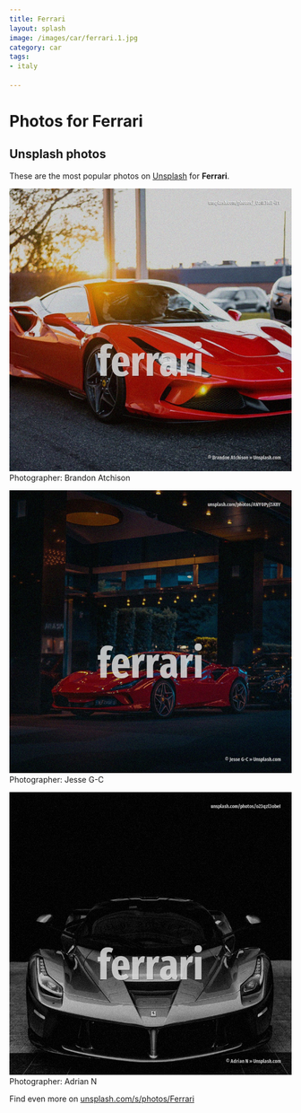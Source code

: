 ```yaml
---
title: Ferrari
layout: splash
image: /images/car/ferrari.1.jpg
category: car
tags:
- italy

---
```

# Photos for Ferrari
 
## Unsplash photos
These are the most popular photos on [Unsplash](https://unsplash.com) for **Ferrari**.
 
![Ferrari](/images/car/ferrari.1.jpg)
Photographer:  Brandon Atchison
 
![Ferrari](/images/car/ferrari.2.jpg)
Photographer:  Jesse G-C
 
![Ferrari](/images/car/ferrari.3.jpg)
Photographer:  Adrian N
 
Find even more on [unsplash.com/s/photos/Ferrari](https://unsplash.com/s/photos/Ferrari)
 
